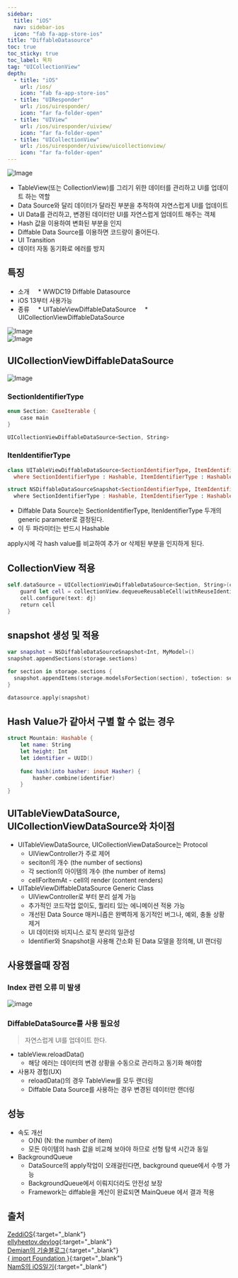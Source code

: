 ```yaml
---
sidebar:
  title: "iOS"
  nav: sidebar-ios
  icon: "fab fa-app-store-ios"
title: "DiffableDatasource"
toc: true
toc_sticky: true
toc_label: 목차
tag: "UICollectionView"
depth: 
  - title: "iOS"
    url: /ios/
    icon: "fab fa-app-store-ios"
  - title: "UIResponder"
    url: /ios/uiresponder/
    icon: "far fa-folder-open"
  - title: "UIView"
    url: /ios/uiresponder/uiview/
    icon: "far fa-folder-open"
  - title: "UICollectionView"
    url: /ios/uiresponder/uiview/uicollectionview/
    icon: "far fa-folder-open"
---
```

![Image](https://koenig-media.raywenderlich.com/uploads/2020/02/phone-animation.gif)

* TableView(또는 CollectionView)를 그리기 위한 데이터를 관리하고 UI를 업데이트 하는 역할
* Data Source와 달리 데이터가 달라진 부분을 추적하여 자연스럽게 UI를 업데이트
* UI Data를 관리하고, 변경된 데이터만 UI를 자연스럽게 업데이트 해주는 객체
* Hash 값을 이용하여 변화된 부분을 인지
* Diffable Data Source를 이용하면 코드량이 줄어든다.
* UI Transition 
* 데이터 자동 동기화로 에러를 방지

## 특징
* 소개
    * WWDC19 Diffable Datasource
* iOS 13부터 사용가능
* 종류
    * UITableViewDiffableDataSource
    * UICollectionViewDiffableDataSource


![Image](https://img1.daumcdn.net/thumb/R1280x0/?scode=mtistory2&fname=https://blog.kakaocdn.net/dn/DtgEe/btq1Wi0huao/rlCewFvENr4tA4coJYunok/img.png)  
![Image](https://img1.daumcdn.net/thumb/R1280x0/?scode=mtistory2&fname=https://blog.kakaocdn.net/dn/A8IQV/btq1TNtbl6F/uc3BoDoGNyT2rxbbeUksOk/img.png)


## UICollectionViewDiffableDataSource
![Image](https://img1.daumcdn.net/thumb/R1280x0/?scode=mtistory2&fname=https://blog.kakaocdn.net/dn/n77qE/btq1ZMMVQX0/YiHkIwRwIjQQrT3GvKTKNK/img.png)

### SectionIdentifierType
```swift
enum Section: CaseIterable {    
    case main 
}

UICollectionViewDiffableDataSource<Section, String>
```
### ItenIdentifierType
```swift
class UITableViewDiffableDataSource<SectionIdentifierType, ItemIdentifierType> : NSObject 
  where SectionIdentifierType : Hashable, ItemIdentifierType : Hashable
```
```swift
struct NSDiffableDataSourceSnapshot<SectionIdentifierType, ItemIdentifierType> 
  where SectionIdentifierType : Hashable, ItemIdentifierType : Hashable
```
* Diffable Data Source는 SectionIdentifierType, ItenIdentifierType 두개의 generic parameter로 결정된다. 
* 이 두 파라미터는 반드시 Hashable

apply시에 각 hash value를 비교하여 추가 or 삭제된 부분을 인지하게 된다.

## CollectionView 적용
```swift
self.dataSource = UICollectionViewDiffableDataSource<Section, String>(collectionView: self.collectionView) { (collectionView, indexPath, dj) -> UICollectionViewCell? in 
    guard let cell = collectionView.dequeueReusableCell(withReuseIdentifier: "cell", for: indexPath) as? DJCollectionViewCell else { preconditionFailure() } 
    cell.configure(text: dj) 
    return cell 
}
```

## snapshot 생성 및 적용
```swift
var snapshot = NSDiffableDataSourceSnapshot<Int, MyModel>()
snapshot.appendSections(storage.sections)

for section in storage.sections {
  snapshot.appendItems(storage.modelsForSection(section), toSection: section)
}

datasource.apply(snapshot)
```

## Hash Value가 같아서 구별 할 수 없는 경우
```swift
struct Mountain: Hashable {
    let name: String
    let height: Int
    let identifier = UUID()
    
    func hash(into hasher: inout Hasher) {
        hasher.combine(identifier)
    }
}
```


## UITableViewDataSource, UICollectionViewDataSource와 차이점
* UITableViewDataSource, UICollectionViewDataSource는 Protocol
  * UIViewController가 주로 제어
  * seciton의 개수 (the number of sections)
  * 각 section의 아이템의 개수 (the number of items)
  * cellForItemAt - cell의 render (content renders)
* UITableViewDiffableDataSource Generic Class
  * UIViewController로 부터 분리 설계 가능
  * 추가적인 코드작업 없이도, 퀄리티 있는 에니메이션 적용 가능
  * 개선된 Data Source 매커니즘은 완벽하게 동기적인 버그나, 예외, 충돌 상황 제거
  * UI 데이터와 비지니스 로직 분리의 일관성
  * Identifier와 Snapshot을 사용해 간소화 된 Data 모델을 정의해, UI 랜더링


## 사용했을때 장점
### Index 관련 오류 미 발생
![image](https://img1.daumcdn.net/thumb/R1280x0/?scode=mtistory2&fname=https://blog.kakaocdn.net/dn/FPxgo/btq1XVwaKmt/aKQfmw1ikX9CML9pAimjTk/img.png)

### DiffableDataSource를 사용 필요성
> 자연스럽게 UI를 업데이트 한다.  

* tableView.reloadData() 
  * 해당 에러는 데이터의 변경 상황을 수동으로 관리하고 동기화 해야함
* 사용자 경험(UX) 
  * reloadData()의 경우 TableView를 모두 랜더링
  * Diffable Data Source를 사용하는 경우 변경된 데이터만 랜더링

## 성능
* 속도 개선
  * O(N) (N: the number of item)
  * 모든 아이템의 hash 값을 비교해 보아야 하므로 선형 탐색 시간과 동일
* BackgroundQueue
  * DataSource의 apply작업이 오래걸린다면, background queue에서 수행 가능
  * BackgroundQueue에서 이뤄지더라도 안전성 보장
  * Framework는 diffable을 계산이 완료되면 MainQueue 에서 결과 적용

## 출처
[<i class="fas fa-link"></i> ZeddiOS](https://zeddios.tistory.com/1197){:target="_blank"}  
[<i class="fas fa-link"></i> ellyheetov.devlog](https://velog.io/@ellyheetov/UI-Diffable-Data-Source){:target="_blank"}  
[<i class="fas fa-link"></i> Demian의 기술블로그](https://demian-develop.tistory.com/22){:target="_blank"}  
[<i class="fas fa-link"></i> { import Foundation }](https://velog.io/@haanwave/iOS-Swift-UICollectionViewCompositionalLayout-in-iOS-13){:target="_blank"}  
[<i class="fas fa-link"></i> NamS의 iOS일기](https://nsios.tistory.com/150){:target="_blank"}  


